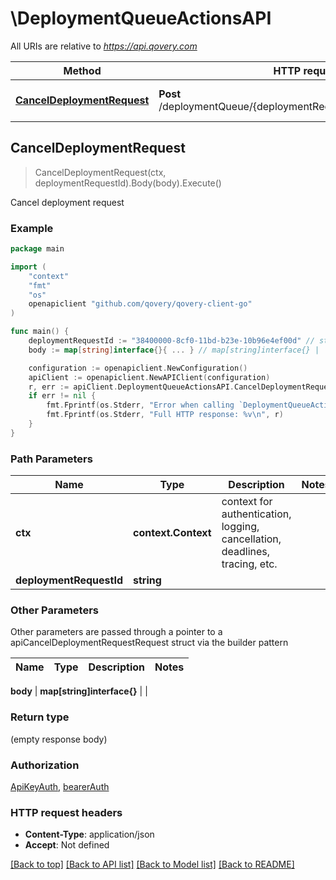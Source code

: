 # \DeploymentQueueActionsAPI

All URIs are relative to *https://api.qovery.com*

Method | HTTP request | Description
------------- | ------------- | -------------
[**CancelDeploymentRequest**](DeploymentQueueActionsAPI.md#CancelDeploymentRequest) | **Post** /deploymentQueue/{deploymentRequestId}/cancelDeployment | Cancel deployment request



## CancelDeploymentRequest

> CancelDeploymentRequest(ctx, deploymentRequestId).Body(body).Execute()

Cancel deployment request



### Example

```go
package main

import (
	"context"
	"fmt"
	"os"
	openapiclient "github.com/qovery/qovery-client-go"
)

func main() {
	deploymentRequestId := "38400000-8cf0-11bd-b23e-10b96e4ef00d" // string | 
	body := map[string]interface{}{ ... } // map[string]interface{} |  (optional)

	configuration := openapiclient.NewConfiguration()
	apiClient := openapiclient.NewAPIClient(configuration)
	r, err := apiClient.DeploymentQueueActionsAPI.CancelDeploymentRequest(context.Background(), deploymentRequestId).Body(body).Execute()
	if err != nil {
		fmt.Fprintf(os.Stderr, "Error when calling `DeploymentQueueActionsAPI.CancelDeploymentRequest``: %v\n", err)
		fmt.Fprintf(os.Stderr, "Full HTTP response: %v\n", r)
	}
}
```

### Path Parameters


Name | Type | Description  | Notes
------------- | ------------- | ------------- | -------------
**ctx** | **context.Context** | context for authentication, logging, cancellation, deadlines, tracing, etc.
**deploymentRequestId** | **string** |  | 

### Other Parameters

Other parameters are passed through a pointer to a apiCancelDeploymentRequestRequest struct via the builder pattern


Name | Type | Description  | Notes
------------- | ------------- | ------------- | -------------

 **body** | **map[string]interface{}** |  | 

### Return type

 (empty response body)

### Authorization

[ApiKeyAuth](../README.md#ApiKeyAuth), [bearerAuth](../README.md#bearerAuth)

### HTTP request headers

- **Content-Type**: application/json
- **Accept**: Not defined

[[Back to top]](#) [[Back to API list]](../README.md#documentation-for-api-endpoints)
[[Back to Model list]](../README.md#documentation-for-models)
[[Back to README]](../README.md)

